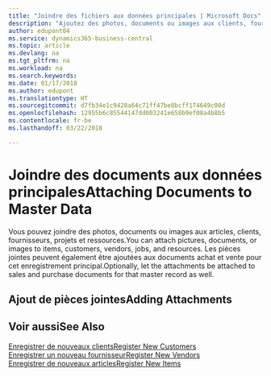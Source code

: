 ```yaml
---
title: "Joindre des fichiers aux données principales | Microsoft Docs"
description: "Ajoutez des photos, documents ou images aux clients, fournisseurs et autres enregistrements principaux, ou ajoutez-les en pièces jointes aux factures."
author: edupont04
ms.service: dynamics365-business-central
ms.topic: article
ms.devlang: na
ms.tgt_pltfrm: na
ms.workload: na
ms.search.keywords: 
ms.date: 01/17/2018
ms.author: edupont
ms.translationtype: HT
ms.sourcegitcommit: d7fb34e1c9428a64c71ff47be8bcff174649c00d
ms.openlocfilehash: 12955b6c85544147dd003241e658b9ef08a4b8b5
ms.contentlocale: fr-be
ms.lasthandoff: 03/22/2018

---
```

# <a name="attaching-documents-to-master-data"></a><span data-ttu-id="53eb9-103">Joindre des documents aux données principales</span><span class="sxs-lookup"><span data-stu-id="53eb9-103">Attaching Documents to Master Data</span></span>
<span data-ttu-id="53eb9-104">Vous pouvez joindre des photos, documents ou images aux articles, clients, fournisseurs, projets et ressources.</span><span class="sxs-lookup"><span data-stu-id="53eb9-104">You can attach pictures, documents, or images to items, customers, vendors, jobs, and resources.</span></span> <span data-ttu-id="53eb9-105">Les pièces jointes peuvent également être ajoutées aux documents achat et vente pour cet enregistrement principal.</span><span class="sxs-lookup"><span data-stu-id="53eb9-105">Optionally, let the attachments be attached to sales and purchase documents for that master record as well.</span></span>  

## <a name="adding-attachments"></a><span data-ttu-id="53eb9-106">Ajout de pièces jointes</span><span class="sxs-lookup"><span data-stu-id="53eb9-106">Adding Attachments</span></span>


## <a name="see-also"></a><span data-ttu-id="53eb9-107">Voir aussi</span><span class="sxs-lookup"><span data-stu-id="53eb9-107">See Also</span></span>
[<span data-ttu-id="53eb9-108">Enregistrer de nouveaux clients</span><span class="sxs-lookup"><span data-stu-id="53eb9-108">Register New Customers</span></span>](sales-how-register-new-customers.md)  
[<span data-ttu-id="53eb9-109">Enregistrer un nouveau fournisseur</span><span class="sxs-lookup"><span data-stu-id="53eb9-109">Register New Vendors</span></span>](purchasing-how-register-new-vendors.md)  
[<span data-ttu-id="53eb9-110">Enregistrer de nouveaux articles</span><span class="sxs-lookup"><span data-stu-id="53eb9-110">Register New Items</span></span>](inventory-how-register-new-items.md)  

